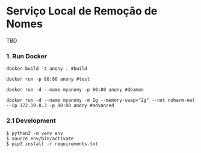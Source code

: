 # Serviço Local de Remoção de Nomes

TBD

### 1. Run Docker

```
docker build -t anony . #build

docker run -p 80:80 anony #test

docker run -d --name myanony -p 80:80 anony #deamon

docker run -d --name myanony -m 2g --memory-swap="2g" --net noharm-net --ip 172.19.0.3 -p 80:80 anony #advanced

```
### 2.1 Development

```
$ python3 -m venv env
$ source env/bin/activate
$ pip3 install -r requirements.txt
```
